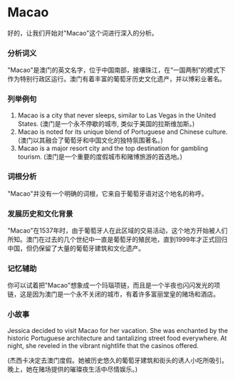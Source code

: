 # Macao

好的，让我们开始对"Macao"这个词进行深入的分析。

  

### 分析词义

  

"Macao"是澳门的英文名字，位于中国南部，接壤珠江，在“一国两制”的模式下作为特别行政区运行。澳门有着丰富的葡萄牙历史文化遗产，并以博彩业著名。

  

### 列举例句

  

1.  Macao is a city that never sleeps, similar to Las Vegas in the United States. (澳门是一个永不停歇的城市, 类似于美国的拉斯维加斯。)
2.  Macao is noted for its unique blend of Portuguese and Chinese culture. (澳门以其融合了葡萄牙和中国文化的独特氛围著名。)
3.  Macao is a major resort city and the top destination for gambling tourism. (澳门是一个重要的度假城市和赌博旅游的首选地。)

  

### 词根分析

  

"Macao"并没有一个明确的词根，它来自于葡萄牙语对这个地名的称呼。

  

### 发展历史和文化背景

  

"Macao"在1537年时，由于葡萄牙人在此区域的交易活动，这个地方开始被人们所知。澳门在过去的几个世纪中一直是葡萄牙的殖民地，直到1999年才正式回归中国，但仍保留了大量的葡萄牙建筑和文化遗产。

  

### 记忆辅助

  

你可以试着把"Macao"想象成一个玛瑙项链，而且是一个半夜也闪闪发光的项链，这是因为澳门是一个永不关闭的城市，有着许多富丽堂皇的赌场和酒店。

  

### 小故事

  

Jessica decided to visit Macao for her vacation. She was enchanted by the historic Portuguese architecture and tantalizing street food everywhere. At night, she reveled in the vibrant nightlife that the casinos offered.

  

(杰西卡决定去澳门度假。她被历史悠久的葡萄牙建筑和街头的诱人小吃所吸引。晚上，她在赌场提供的璀璨夜生活中尽情娱乐。)
